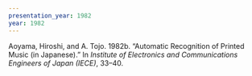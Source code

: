 ```yaml
---
presentation_year: 1982
year: 1982
---
```


Aoyama, Hiroshi, and A. Tojo. 1982b. “Automatic Recognition of Printed Music (in Japanese).” In <i>Institute of Electronics and Communications Engineers of Japan (IECE)</i>, 33–40.